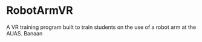 # RobotArmVR
A VR training program built to train students on the use of a robot arm at the AUAS.
Banaan
